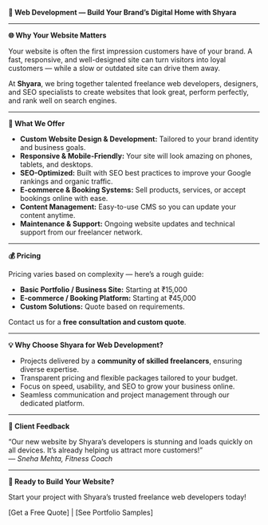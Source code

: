 **📄 Web Development — Build Your Brand’s Digital Home with Shyara**

---

**🌐 Why Your Website Matters**

Your website is often the first impression customers have of your brand. A fast, responsive, and well-designed site can turn visitors into loyal customers — while a slow or outdated site can drive them away.

At **Shyara**, we bring together talented freelance web developers, designers, and SEO specialists to create websites that look great, perform perfectly, and rank well on search engines.

---

**🎯 What We Offer**

* **Custom Website Design & Development:** Tailored to your brand identity and business goals.  
* **Responsive & Mobile-Friendly:** Your site will look amazing on phones, tablets, and desktops.  
* **SEO-Optimized:** Built with SEO best practices to improve your Google rankings and organic traffic.  
* **E-commerce & Booking Systems:** Sell products, services, or accept bookings online with ease.  
* **Content Management:** Easy-to-use CMS so you can update your content anytime.  
* **Maintenance & Support:** Ongoing website updates and technical support from our freelancer network.

---

**💰 Pricing**

Pricing varies based on complexity — here’s a rough guide:

* **Basic Portfolio / Business Site:** Starting at ₹15,000  
* **E-commerce / Booking Platform:** Starting at ₹45,000  
* **Custom Solutions:** Quote based on requirements.

Contact us for a **free consultation and custom quote**.

---

**💡 Why Choose Shyara for Web Development?**

* Projects delivered by a **community of skilled freelancers**, ensuring diverse expertise.  
* Transparent pricing and flexible packages tailored to your budget.  
* Focus on speed, usability, and SEO to grow your business online.  
* Seamless communication and project management through our dedicated platform.

---

**💬 Client Feedback**

“Our new website by Shyara’s developers is stunning and loads quickly on all devices. It’s already helping us attract more customers\!”  
— *Sneha Mehta, Fitness Coach*

---

**🚀 Ready to Build Your Website?**

Start your project with Shyara’s trusted freelance web developers today\!

\[Get a Free Quote\] | \[See Portfolio Samples\]


